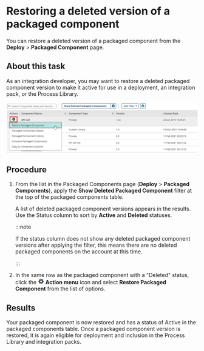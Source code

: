# Restoring a deleted version of a packaged component 

<head>
  <meta name="guidename" content="Integration"/>
  <meta name="context" content="GUID-16728786-24a0-4b55-8670-8a88588c819f"/>
</head>


You can restore a deleted version of a packaged component from the **Deploy** \> **Packaged Component** page.

## About this task

As an integration developer, you may want to restore a deleted packaged component version to make it active for use in a deployment, an integration pack, or the Process Library.

![Cursor selects the Restore Packaged Component option from the Action menu.](../Images/img-int-restoring_deleted_packaged_components_b75169e3-aa79-4f30-9d8c-53ccb4fabbd2.png)

## Procedure

1. From the list in the Packaged Components page \(**Deploy** \> **Packaged Components**\), apply the **Show Deleted Packaged Component** filter at the top of the packaged components table.

    A list of deleted packaged component versions appears in the results. Use the Status column to sort by **Active** and **Deleted** statuses.

    :::note
    
    If the status column does not show any deleted packaged component versions after applying the filter, this means there are no deleted packaged components on the account at this time.

    :::

2. In the same row as the packaged component with a "Deleted" status, click the ![gear icon](../Images/main-ic-gear-black-16_cdde83e4-a176-436a-86ca-1fe4937e3085.jpg) **Action menu** icon and select **Restore Packaged Component** from the list of options.

## Results

Your packaged component is now restored and has a status of Active in the packaged components table. Once a packaged component version is restored, it is again eligible for deployment and inclusion in the Process Library and integration packs.

